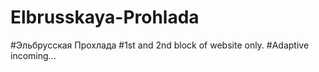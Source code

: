 # Elbrusskaya-Prohlada
#Эльбрусская Прохлада
#1st and 2nd block of website only.
#Adaptive incoming...
